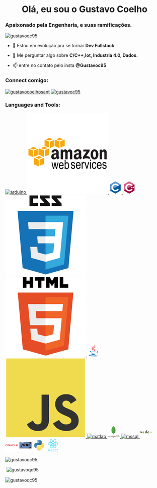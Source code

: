 <h1 align="center">Olá, eu sou o Gustavo Coelho</h1>
<h3 align="centro">Apaixonado pela Engenharia, e suas ramificações.</h3>

<p align="left"> <img src="https://komarev.com/ghpvc/?username=gustavoqc95&label=Profile%20views&color=0e75b6&style=flat" alt="gustavoqc95" /> </p>

- 🌱 Estou em evolução pra se tornar **Dev Fullstack**

- 💬 Me perguntar algo sobre **C/C++,Iot, Industria 4.0, Dados.**

- 📫 entre no contato pelo insta **@Gustavoc95**

<h3 align="left">Connect comigo:</h3>
<p align="esquerda">
<a href="https://linkedin.com/in/gustavocoelhosant" target="blank"><img align="center" src=" https://raw.githubusercontent.com/rahuldkjain/github-profile-readme-generator/master/src/images/icons/Social/linked-in-alt.svg" alt="gustavocoelhosant" altura="30" largura="40" /></a>
<a href="https://instagram.com/gustavoc95" target="blank"><img align="center" src="https://raw.githubusercontent.com/rahuldkjain/github-profile-readme-generator/master/src/images/icons/Social/instagram.svg" alt="gustavoc95" altura="30" largura="40" / ></a>
</p>

<h3 align="left">Languages and Tools:</h3>
<p align="left"> <a href="https://www.arduino.cc/" target="_blank" rel="". noreferrer"> <img src="https://cdn.worldvectorlogo.com/logos/arduino-1.svg" alt="arduino" width="40" height="40"/> </a> <a href="https://aws.amazon.com" target="_blank" rel="noreferrer"> <img src="https://raw.githubusercontent.com/devicons/devicon/master/icons/amazonwebservices/amazonwebservices-original-wordmark.svg" alt="aws" largura="40" altura="40"/> </a> <a href="https://www.cprogramming.com/" target="_blank" rel="noreferrer". > <img src="https://raw.githubusercontent.com/devicons/devicon/master/icons/c/c-original.svg" alt="c" width="40" height="40"/> </a> <a href="https://www.w3schools.com/cpp/" target="_blank" rel=" noreferrer"> <img src="https://raw.githubusercontent.com/devicons/devicon/master/icons/cplusplus/cplusplus-original.svg" alt="cplusplus" width="40" height="40"/> </a> <a href="https://www.w3schools.com/css/" target="_blank" rel ="noreferrer"> <img src="https://raw.githubusercontent.com/devicons/devicon/master/icons/css3/css3-original-wordmark.svg" alt="css3" largura="40" altura="40"/> </a> <a href="https://www.w3.org/html/" target="_ em branco" rel="noreferrer"> <img src="https://raw.githubusercontent.com/devicons/devicon/master/icons/html5/html5-original-wordmark.svg" alt="html5" largura="40" altura="40"/> </a> <a href="https://www.java.com" alvo ="_blank" rel="noreferrer"> <img src="https://raw.githubusercontent.com/devicons/devicon/master/icons/java/java-original.svg" alt="java" width="40" height="40"/> </a> <a href=" https://developer.mozilla.org/en-US/docs/Web/JavaScript" target="_blank" rel="noreferrer"> <img src="https://raw.githubusercontent.com/devicons/devicon/master/icons/javascript/javascript-original.svg" alt="javascript" largura="40" altura="40"/> </a> <a href="https://www.mathworks.com/" target="_blank" rel="noreferrer"> <img src="https://upload.wikimedia.org/wikipedia/commons/2/21/Matlab_Logo.png" alt="matlab" width="40" height="40"/> </ a> <a href="https://www.mongodb.com/" target="_blank" rel="noreferrer"> <img src="https://raw.githubusercontent.com/devicons/devicon/master/icons/mongodb/mongodb-original-wordmark.svg" alt="mongodb" width="40" height="40"/> </a> <a href="https://www.microsoft.com/en-us/sql-server" target="_blank" rel="noreferrer"> <img src="https://www.svgrepo.com/show/303229/microsoft-sql-server-logo.svg" alt="mssql" width="40" height="40"/> </a > <a href="https://nodejs.org" target="_blank" rel="noreferrer"> <img src="https://raw.githubusercontent.com/devicons/devicon/master/icons/nodejs/nodejs-original-wordmark.svg" alt="nodejs" width="40" height="40"/> </a> <a href="https://www.oracle.com/" target="_blank" rel="noreferrer"> <img src="https://raw.githubusercontent.com/devicons/devicon/master/icons/oracle/oracle-original.svg" alt="oracle" width="40" height="40"/> </a> <a href="https://www.php.net" target="_blank" rel="noreferrer"> <img src="https://raw.githubusercontent.com/devicons/devicon/master/icons/php/php-original.svg" alt="php" width="40" height="40"/> </a> <a href="https://www.python.org" target="_blank" rel="noreferrer"> <img src="https://raw.githubusercontent.com/devicons/devicon/master/icons/python/python-original.svg" alt="python" width="40" height="40"/> </a> <a href=" https://reactjs.org/" target="_blank" rel="noreferrer"> <img src="https://raw.githubusercontent.com/devicons/devicon/master/icons/react/react-original-wordmark.svg" alt="react" width="40" height="40"/> </a> </p>

<p><img align="esquerda" src="https://github-readme-stats.vercel.app/api/top-langs?username=gustavoqc95&show_icons=true&locale=en&layout=compact" alt="gustavoqc95" /></p>

<p>&nbsp;<img align="center" src="https://github-readme-stats.vercel.app/api?username=gustavoqc95&show_icons=true&locale=en" alt="gustavoqc95" /></p>

<p><img align="center" src="https://github-readme-streak-stats.herokuapp.com/?user=gustavoqc95&" alt="gustavoqc95" /></p>
